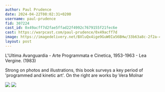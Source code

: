 ```yaml
---
author: Paul Prudence
date: 2024-04-22T08:02:31+0200
username: paul-prudence
fid: 307224
cast_id: 0x49acff7d2fae5ffad22f4992c7679155f21fec6e
cast: https://warpcast.com/paul-prudence/0x49acff7d
image: https://imagedelivery.net/BXluQx4ige9GuW0Ia56BHw/33b63a8c-2f2a-4971-af5a-b7b5ca32f800/original
layout: post
---
```

L'Ultima Avanguardia - Arte Programmata e Cinetica, 1953-1963 - Lea Vergine. (1983)  
  
Strong on photos and illustrations, this book surveys a key period of 'programmed and kinetic art'. On the right are works by Vera Molnar  

![](https://imagedelivery.net/BXluQx4ige9GuW0Ia56BHw/33b63a8c-2f2a-4971-af5a-b7b5ca32f800/original)
![](https://imagedelivery.net/BXluQx4ige9GuW0Ia56BHw/3e39c638-05a2-4ba7-258f-9834cf584300/original)